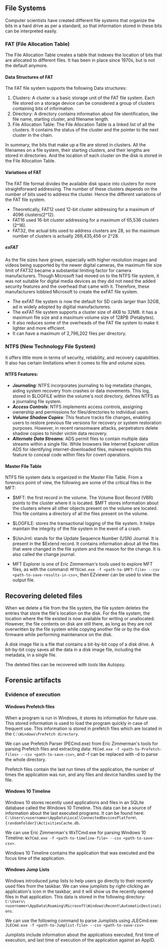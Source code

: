 ## File Systems
Computer scientists have created different file systems that organize the bits in a hard drive as per a standard, so that information stored in these bits can be interpreted easily.

### FAT (File Allocation Table)
The File Allocation Table creates a table that indexes the location of bits that are allocated to different files. It has been in place since 1970s, but is not the default anymore.

#### Data Structures of FAT
The FAT file system supports the following Data structures:
1. Clusters:
A cluster is a basic storage unit of the FAT file system. Each file stored on a storage device can be considered a group of clusters containing bits of information.
2. Directory:
A directory contains information about file identification, like file name, starting cluster, and filename length.
3. File Allocation Table:
The File Allocation Table is a linked list of all the clusters. It contains the status of the cluster and the pointer to the next cluster in the chain.

In summary, the bits that make up a file are stored in clusters. All the filenames on a file system, their starting clusters, and their lengths are stored in directories. And the location of each cluster on the disk is stored in the File Allocation Table. 

#### Variations of FAT
The FAT file format divides the available disk space into clusters for more straightforward addressing. The number of these clusters depends on the number of bits used to address the cluster. Hence the different variations of the FAT file system. 

- Theoretically, FAT12 used 12-bit cluster addressing for a maximum of 4096 clusters(2^12).
- FAT16 used 16-bit cluster addressing for a maximum of 65,536 clusters (2^16).
- FAT32, the actual bits used to address clusters are 28, so the maximum number of clusters is actually 268,435,456 or 2^28.

##### exFAT
As the file sizes have grown, especially with higher resolution images and videos being supported by the newer digital cameras, the maximum file size limit of FAT32 became a substantial limiting factor for camera manufacturers. Though Microsoft had moved on to the NTFS file system, it was not suitable for digital media devices as they did not need the added security features and the overhead that came with it. Therefore, these manufacturers lobbied Microsoft to create the exFAT file system.

- The exFAT file system is now the default for SD cards larger than 32GB, ad is widely adopted by digitial manufactureres. 
- The exFAT file system supports a cluster size of 4KB to 32MB. It has a maximum file size and a maximum volume size of 128PB (Petabytes).
- It also reduces some of the overheads of the FAT file system to make it lighter and more efficient.
- It can have a maximum of 2,796,202 files per directory.

### NTFS (New Technology File System)
it offers little more in terms of security, reliability, and recovery capabilities. It also has certain limitations when it comes to file and volume sizes. 

#### NTFS Features:
- ***Journaling***: NTFS incorporates journaling to log metadata changes, aiding system recovery from crashes or data movements. This log, stored in $LOGFILE within the volume's root directory, defines NTFS as a journaling file system.
- ***Access Controls***: NTFS implements access controls, assigning ownership and permissions for files/directories to individual users.
- ***Volume Shadow Copies***: This feature tracks file changes, enabling users to restore previous file versions for recovery or system restoration purposes. However, in recent ransomware attacks, perpetrators delete shadow copies to hinder victim data recovery.
- ***Alternate Data Streams***: ADS permit files to contain multiple data streams within a single file. While browsers like Internet Explorer utilize ADS for identifying internet-downloaded files, malware exploits this feature to conceal code within files for covert operations.

#### Master File Table
 NTFS file system data is organized in the Master File Table. From a forensics point of view, the following are some of the critical files in the MFT:
 - $MFT: the first record in the volume. The Volume Boot Record (VBR) points to the cluster where it is located. $MFT stores information about the clusters where all other objects present on the volume are located. This file contains a directory of all the files present on the volume.
 - $LOGFILE: stores the transactional logging of the file system. It helps maintain the integrity of the file system in the event of a crash.
 - $UsnJrnl: stands for the Update Sequence Number (USN) Journal. It is present in the $Extend record. It contains information about all the files that were changed in the file system and the reason for the change. It is also called the change journal.

- MFT Explorer is one of Eric Zimmerman's tools used to explore MFT files, as with the command: `MFTECmd.exe -f <path-to-$MFT-file> --csv <path-to-save-results-in-csv>`, then EZviewer can be used to view the output file.

## Recovering deleted files
When we delete a file from the file system, the file system deletes the entries that store the file's location on the disk. For the file system, the location where the file existed is now available for writing or unallocated. However, the file contents on disk are still there, as long as they are not overwritten by the file system while copying another file or by the disk firmware while performing maintenance on the disk.

A disk image file is a file that contains a bit-by-bit copy of a disk drive. A bit-by-bit copy saves all the data in a disk image file, including the metadata, in a single file.

The deleted files can be recovered with tools like Autopsy.

## Forensic artifacts
### Evidence of execution
#### Windows Prefetch files
When a program is run in Windows, it stores its information for future use. This stored information is used to load the program quickly in case of frequent use. This information is stored in prefetch files which are located in the `C:\Windows\Prefetch directory`.

We can use Prefetch Parser (PECmd.exe) from Eric Zimmerman's tools for parsing Prefetch files and extracting data: `PECmd.exe -f <path-to-Prefetch-files> --csv <path-to-save-csv>`, and -f can be replaced with -d to parse the whole directory.

Prefetch files contain the last run times of the application, the number of times the application was run, and any files and device handles used by the file. 

#### Windows 10 Timeline
Windows 10 stores recently used applications and files in an SQLite database called the Windows 10 Timeline. This data can be a source of information about the last executed programs. It can be found here: `C:\Users\<username>\AppData\Local\ConnectedDevicesPlatform\{randomfolder}\ActivitiesCache.db`.

We can use Eric Zimmerman's WxTCmd.exe for parsing Windows 10 Timeline: `WxTCmd.exe -f <path-to-timeline-file> --csv <path-to-save-csv>`.

Windows 10 Timeline contains the application that was executed and the focus time of the application. 

#### Windows Jump Lists
Windows introduced jump lists to help users go directly to their recently used files from the taskbar. We can view jumplists by right-clicking an application's icon in the taskbar, and it will show us the recently opened files in that application. This data is stored in the following directory: `C:\Users\<username>\AppData\Roaming\Microsoft\Windows\Recent\AutomaticDestinations`.

We can use the following command to parse Jumplists using JLECmd.exe: `JLECmd.exe -f <path-to-Jumplist-file> --csv <path-to-save-csv>`

Jumplists include information about the applications executed, first time of execution, and last time of execution of the application against an AppID.

